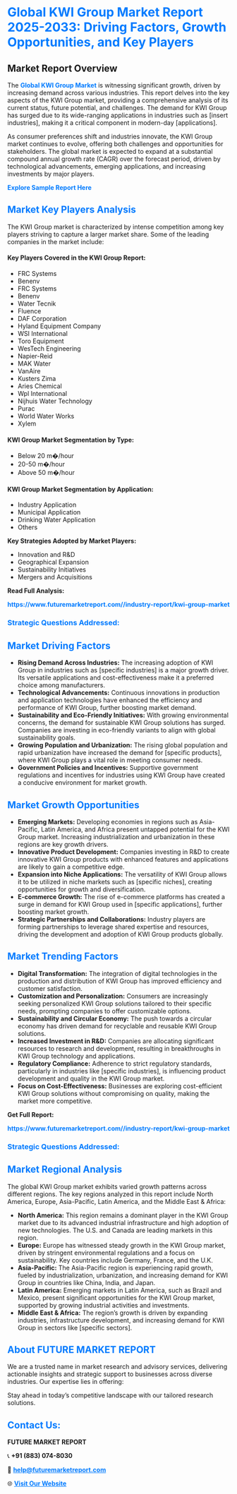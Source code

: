 <h1 style="color: #007BFF;">Global KWI Group Market Report 2025-2033: Driving Factors, Growth Opportunities, and Key Players</h1>

<section id="overview">
<h2>Market Report Overview</h2>
<p>The <a href="https://www.futuremarketreport.com//industry-report/kwi-group-market" style="color: #007BFF; text-decoration: none;"><strong>Global KWI Group Market</strong></a> is witnessing significant growth, driven by increasing demand across various industries. This report delves into the key aspects of the KWI Group market, providing a comprehensive analysis of its current status, future potential, and challenges. The demand for KWI Group has surged due to its wide-ranging applications in industries such as [insert industries], making it a critical component in modern-day [applications].</p>
<p>As consumer preferences shift and industries innovate, the KWI Group market continues to evolve, offering both challenges and opportunities for stakeholders. The global market is expected to expand at a substantial compound annual growth rate (CAGR) over the forecast period, driven by technological advancements, emerging applications, and increasing investments by major players.</p>
</section>

<section id="overview">
<p><a href="https://www.futuremarketreport.com//request-sample/reportId=56796" style="color: #007BFF; text-decoration: none;"><strong>Explore Sample Report Here</strong></a></p>
</section>

<section id="key-players">
<h2 style="color: #007BFF;">Market Key Players Analysis</h2>
<p>The KWI Group market is characterized by intense competition among key players striving to capture a larger market share. Some of the leading companies in the market include:</p>
<h4>Key Players Covered in the KWI Group Report:</h4>
<ul><li>FRC Systems</li><li>Benenv</li><li>FRC Systems</li><li>Benenv</li><li>Water Tecnik</li><li>Fluence</li><li>DAF Corporation</li><li>Hyland Equipment Company</li><li>WSI International</li><li>Toro Equipment</li><li>WesTech Engineering</li><li>Napier-Reid</li><li>MAK Water</li><li>VanAire</li><li>Kusters Zima</li><li>Aries Chemical</li><li>Wpl International</li><li>Nijhuis Water Technology</li><li>Purac</li><li>World Water Works</li><li>Xylem</li></ul>
<h4>KWI Group Market Segmentation by Type:</h4>
<ul><li>Below 20 m�/hour</li><li>20-50 m�/hour</li><li>Above 50 m�/hour</li></ul>

<h4>KWI Group Market Segmentation by Application:</h4>
<ul><li>Industry Application</li><li>Municipal Application</li><li>Drinking Water Application</li><li>Others</li></ul>
<p><strong>Key Strategies Adopted by Market Players:</strong></p>
<ul>
<li>Innovation and R&D</li>
<li>Geographical Expansion</li>
<li>Sustainability Initiatives</li>
<li>Mergers and Acquisitions</li>
</ul>
</section>

<section>
<p><strong>Read Full Analysis: </strong></p><a href="https://www.futuremarketreport.com//industry-report/kwi-group-market" style="color: #007BFF; text-decoration: none;"><strong>https://www.futuremarketreport.com//industry-report/kwi-group-market</strong></a>
<h3 style="color: #007BFF;">Strategic Questions Addressed:</h3>
</section>

<section id="driving-factors">
<h2 style="color: #007BFF;">Market Driving Factors</h2>
<ul>
<li><strong>Rising Demand Across Industries:</strong> The increasing adoption of KWI Group in industries such as [specific industries] is a major growth driver. Its versatile applications and cost-effectiveness make it a preferred choice among manufacturers.</li>
<li><strong>Technological Advancements:</strong> Continuous innovations in production and application technologies have enhanced the efficiency and performance of KWI Group, further boosting market demand.</li>
<li><strong>Sustainability and Eco-Friendly Initiatives:</strong> With growing environmental concerns, the demand for sustainable KWI Group solutions has surged. Companies are investing in eco-friendly variants to align with global sustainability goals.</li>
<li><strong>Growing Population and Urbanization:</strong> The rising global population and rapid urbanization have increased the demand for [specific products], where KWI Group plays a vital role in meeting consumer needs.</li>
<li><strong>Government Policies and Incentives:</strong> Supportive government regulations and incentives for industries using KWI Group have created a conducive environment for market growth.</li>
</ul>
</section>

<section id="growth-opportunities">
<h2 style="color: #007BFF;">Market Growth Opportunities</h2>
<ul>
<li><strong>Emerging Markets:</strong> Developing economies in regions such as Asia-Pacific, Latin America, and Africa present untapped potential for the KWI Group market. Increasing industrialization and urbanization in these regions are key growth drivers.</li>
<li><strong>Innovative Product Development:</strong> Companies investing in R&D to create innovative KWI Group products with enhanced features and applications are likely to gain a competitive edge.</li>
<li><strong>Expansion into Niche Applications:</strong> The versatility of KWI Group allows it to be utilized in niche markets such as [specific niches], creating opportunities for growth and diversification.</li>
<li><strong>E-commerce Growth:</strong> The rise of e-commerce platforms has created a surge in demand for KWI Group used in [specific applications], further boosting market growth.</li>
<li><strong>Strategic Partnerships and Collaborations:</strong> Industry players are forming partnerships to leverage shared expertise and resources, driving the development and adoption of KWI Group products globally.</li>
</ul>
</section>

<section id="trending-factors">
<h2 style="color: #007BFF;">Market Trending Factors</h2>
<ul>
<li><strong>Digital Transformation:</strong> The integration of digital technologies in the production and distribution of KWI Group has improved efficiency and customer satisfaction.</li>
<li><strong>Customization and Personalization:</strong> Consumers are increasingly seeking personalized KWI Group solutions tailored to their specific needs, prompting companies to offer customizable options.</li>
<li><strong>Sustainability and Circular Economy:</strong> The push towards a circular economy has driven demand for recyclable and reusable KWI Group solutions.</li>
<li><strong>Increased Investment in R&D:</strong> Companies are allocating significant resources to research and development, resulting in breakthroughs in KWI Group technology and applications.</li>
<li><strong>Regulatory Compliance:</strong> Adherence to strict regulatory standards, particularly in industries like [specific industries], is influencing product development and quality in the KWI Group market.</li>
<li><strong>Focus on Cost-Effectiveness:</strong> Businesses are exploring cost-efficient KWI Group solutions without compromising on quality, making the market more competitive.</li>
</ul>
</section>

<section>
<p><strong>Get Full Report: </strong></p><a href="https://www.futuremarketreport.com//industry-report/kwi-group-market" style="color: #007BFF; text-decoration: none;"><strong>https://www.futuremarketreport.com//industry-report/kwi-group-market</strong></a>
<h3 style="color: #007BFF;">Strategic Questions Addressed:</h3>
</section>


<section id="regional-analysis">
<h2 style="color: #007BFF;">Market Regional Analysis</h2>
<p>The global KWI Group market exhibits varied growth patterns across different regions. The key regions analyzed in this report include North America, Europe, Asia-Pacific, Latin America, and the Middle East & Africa:</p>
<ul>
<li><strong>North America:</strong> This region remains a dominant player in the KWI Group market due to its advanced industrial infrastructure and high adoption of new technologies. The U.S. and Canada are leading markets in this region.</li>
<li><strong>Europe:</strong> Europe has witnessed steady growth in the KWI Group market, driven by stringent environmental regulations and a focus on sustainability. Key countries include Germany, France, and the U.K.</li>
<li><strong>Asia-Pacific:</strong> The Asia-Pacific region is experiencing rapid growth, fueled by industrialization, urbanization, and increasing demand for KWI Group in countries like China, India, and Japan.</li>
<li><strong>Latin America:</strong> Emerging markets in Latin America, such as Brazil and Mexico, present significant opportunities for the KWI Group market, supported by growing industrial activities and investments.</li>
<li><strong>Middle East & Africa:</strong> The region’s growth is driven by expanding industries, infrastructure development, and increasing demand for KWI Group in sectors like [specific sectors].</li>
</ul>
</section>

<footer>
<h2 style="color: #007BFF;">About FUTURE MARKET REPORT</h2>
<p>We are a trusted name in market research and advisory services, delivering actionable insights and strategic support to businesses across diverse industries. Our expertise lies in offering:</p>

<p>Stay ahead in today’s competitive landscape with our tailored research solutions.</p>

<h2 style="color: #007BFF;">Contact Us:</h2>
<p><strong>FUTURE MARKET REPORT</strong></p>
<p>📞 <strong>+91 (883) 074-8030</strong></p>
<p>📧 <strong><a href="mailto:help@futuremarketreport.com" style="color: #007BFF;">help@futuremarketreport.com</a></strong></p>
<p>🌐 <strong><a href="https://www.futuremarketreport.com/" style="color: #007BFF;">Visit Our Website</a></strong></p>
</footer>